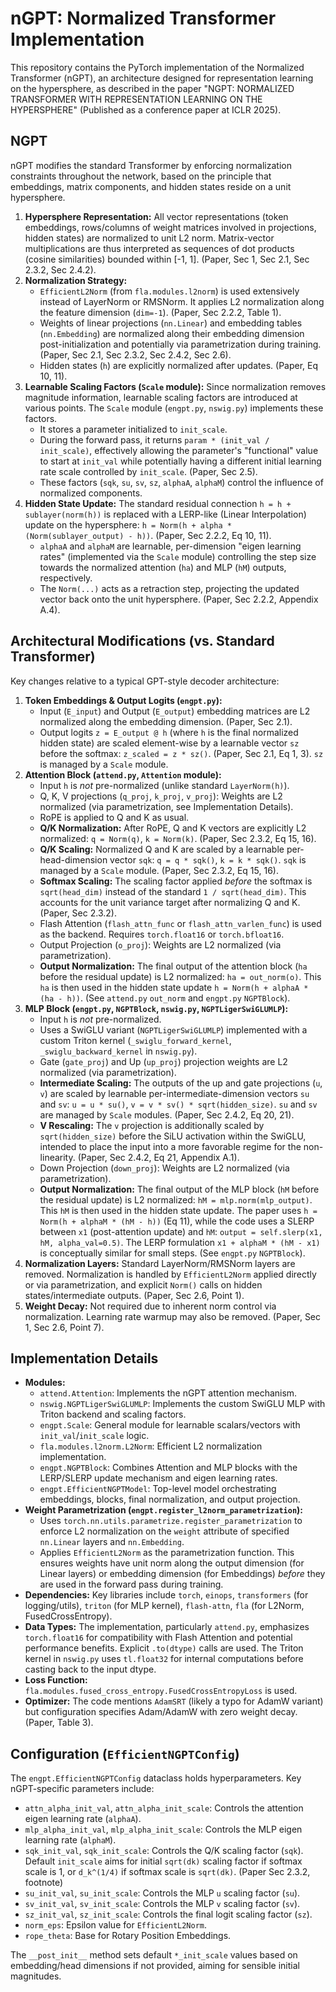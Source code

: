 # nGPT: Normalized Transformer Implementation

This repository contains the PyTorch implementation of the Normalized Transformer (nGPT), an architecture designed for representation learning on the hypersphere, as described in the paper "NGPT: NORMALIZED TRANSFORMER WITH REPRESENTATION LEARNING ON THE HYPERSPHERE" (Published as a conference paper at ICLR 2025).


## NGPT

nGPT modifies the standard Transformer by enforcing normalization constraints throughout the network, based on the principle that embeddings, matrix components, and hidden states reside on a unit hypersphere.

1.  **Hypersphere Representation:** All vector representations (token embeddings, rows/columns of weight matrices involved in projections, hidden states) are normalized to unit L2 norm. Matrix-vector multiplications are thus interpreted as sequences of dot products (cosine similarities) bounded within [-1, 1]. (Paper, Sec 1, Sec 2.1, Sec 2.3.2, Sec 2.4.2).
2.  **Normalization Strategy:**
    *   `EfficientL2Norm` (from `fla.modules.l2norm`) is used extensively instead of LayerNorm or RMSNorm. It applies L2 normalization along the feature dimension (`dim=-1`). (Paper, Sec 2.2.2, Table 1).
    *   Weights of linear projections (`nn.Linear`) and embedding tables (`nn.Embedding`) are normalized along their embedding dimension post-initialization and potentially via parametrization during training. (Paper, Sec 2.1, Sec 2.3.2, Sec 2.4.2, Sec 2.6).
    *   Hidden states (`h`) are explicitly normalized after updates. (Paper, Eq 10, 11).
3.  **Learnable Scaling Factors (`Scale` module):** Since normalization removes magnitude information, learnable scaling factors are introduced at various points. The `Scale` module (`engpt.py`, `nswig.py`) implements these factors.
    *   It stores a parameter initialized to `init_scale`.
    *   During the forward pass, it returns `param * (init_val / init_scale)`, effectively allowing the parameter's "functional" value to start at `init_val` while potentially having a different initial learning rate scale controlled by `init_scale`. (Paper, Sec 2.5).
    *   These factors (`sqk`, `su`, `sv`, `sz`, `alphaA`, `alphaM`) control the influence of normalized components.
4.  **Hidden State Update:** The standard residual connection `h = h + sublayer(norm(h))` is replaced with a LERP-like (Linear Interpolation) update on the hypersphere: `h = Norm(h + alpha * (Norm(sublayer_output) - h))`. (Paper, Sec 2.2.2, Eq 10, 11).
    *   `alphaA` and `alphaM` are learnable, per-dimension "eigen learning rates" (implemented via the `Scale` module) controlling the step size towards the normalized attention (`ha`) and MLP (`hM`) outputs, respectively.
    *   The `Norm(...)` acts as a retraction step, projecting the updated vector back onto the unit hypersphere. (Paper, Sec 2.2.2, Appendix A.4).

## Architectural Modifications (vs. Standard Transformer)

Key changes relative to a typical GPT-style decoder architecture:

1.  **Token Embeddings & Output Logits (`engpt.py`):**
    *   Input (`E_input`) and Output (`E_output`) embedding matrices are L2 normalized along the embedding dimension. (Paper, Sec 2.1).
    *   Output logits `z = E_output @ h` (where `h` is the final normalized hidden state) are scaled element-wise by a learnable vector `sz` before the softmax: `z_scaled = z * sz()`. (Paper, Sec 2.1, Eq 1, 3). `sz` is managed by a `Scale` module.
2.  **Attention Block (`attend.py`, `Attention` module):**
    *   Input `h` is *not* pre-normalized (unlike standard `LayerNorm(h)`).
    *   Q, K, V projections (`q_proj`, `k_proj`, `v_proj`): Weights are L2 normalized (via parametrization, see Implementation Details).
    *   RoPE is applied to Q and K as usual.
    *   **Q/K Normalization:** After RoPE, Q and K vectors are explicitly L2 normalized: `q = Norm(q)`, `k = Norm(k)`. (Paper, Sec 2.3.2, Eq 15, 16).
    *   **Q/K Scaling:** Normalized Q and K are scaled by a learnable per-head-dimension vector `sqk`: `q = q * sqk()`, `k = k * sqk()`. `sqk` is managed by a `Scale` module. (Paper, Sec 2.3.2, Eq 15, 16).
    *   **Softmax Scaling:** The scaling factor applied *before* the softmax is `sqrt(head_dim)` instead of the standard `1 / sqrt(head_dim)`. This accounts for the unit variance target after normalizing Q and K. (Paper, Sec 2.3.2).
    *   Flash Attention (`flash_attn_func` or `flash_attn_varlen_func`) is used as the backend. Requires `torch.float16` or `torch.bfloat16`.
    *   Output Projection (`o_proj`): Weights are L2 normalized (via parametrization).
    *   **Output Normalization:** The final output of the attention block (`ha` before the residual update) is L2 normalized: `ha = out_norm(o)`. This `ha` is then used in the hidden state update `h = Norm(h + alphaA * (ha - h))`. (See `attend.py` `out_norm` and `engpt.py` `NGPTBlock`).
3.  **MLP Block (`engpt.py`, `NGPTBlock`, `nswig.py`, `NGPTLigerSwiGLUMLP`):**
    *   Input `h` is *not* pre-normalized.
    *   Uses a SwiGLU variant (`NGPTLigerSwiGLUMLP`) implemented with a custom Triton kernel (`_swiglu_forward_kernel`, `_swiglu_backward_kernel` in `nswig.py`).
    *   Gate (`gate_proj`) and Up (`up_proj`) projection weights are L2 normalized (via parametrization).
    *   **Intermediate Scaling:** The outputs of the up and gate projections (`u`, `v`) are scaled by learnable per-intermediate-dimension vectors `su` and `sv`: `u = u * su()`, `v = v * sv() * sqrt(hidden_size)`. `su` and `sv` are managed by `Scale` modules. (Paper, Sec 2.4.2, Eq 20, 21).
    *   **V Rescaling:** The `v` projection is additionally scaled by `sqrt(hidden_size)` before the SiLU activation within the SwiGLU, intended to place the input into a more favorable regime for the non-linearity. (Paper, Sec 2.4.2, Eq 21, Appendix A.1).
    *   Down Projection (`down_proj`): Weights are L2 normalized (via parametrization).
    *   **Output Normalization:** The final output of the MLP block (`hM` before the residual update) is L2 normalized: `hM = mlp.norm(mlp_output)`. This `hM` is then used in the hidden state update. The paper uses `h = Norm(h + alphaM * (hM - h))` (Eq 11), while the code uses a SLERP between `x1` (post-attention update) and `hM`: `output = self.slerp(x1, hM, alpha_val=0.5)`. The LERP formulation `x1 + alphaM * (hM - x1)` is conceptually similar for small steps. (See `engpt.py` `NGPTBlock`).
4.  **Normalization Layers:** Standard LayerNorm/RMSNorm layers are removed. Normalization is handled by `EfficientL2Norm` applied directly or via parametrization, and explicit `Norm()` calls on hidden states/intermediate outputs. (Paper, Sec 2.6, Point 1).
5.  **Weight Decay:** Not required due to inherent norm control via normalization. Learning rate warmup may also be removed. (Paper, Sec 1, Sec 2.6, Point 7).

## Implementation Details

*   **Modules:**
    *   `attend.Attention`: Implements the nGPT attention mechanism.
    *   `nswig.NGPTLigerSwiGLUMLP`: Implements the custom SwiGLU MLP with Triton backend and scaling factors.
    *   `engpt.Scale`: General module for learnable scalars/vectors with `init_val`/`init_scale` logic.
    *   `fla.modules.l2norm.L2Norm`: Efficient L2 normalization implementation.
    *   `engpt.NGPTBlock`: Combines Attention and MLP blocks with the LERP/SLERP update mechanism and eigen learning rates.
    *   `engpt.EfficientNGPTModel`: Top-level model orchestrating embeddings, blocks, final normalization, and output projection.
*   **Weight Parametrization (`engpt.register_l2norm_parametrization`):**
    *   Uses `torch.nn.utils.parametrize.register_parametrization` to enforce L2 normalization on the `weight` attribute of specified `nn.Linear` layers and `nn.Embedding`.
    *   Applies `EfficientL2Norm` as the parametrization function. This ensures weights have unit norm along the output dimension (for Linear layers) or embedding dimension (for Embeddings) *before* they are used in the forward pass during training.
*   **Dependencies:** Key libraries include `torch`, `einops`, `transformers` (for logging/utils), `triton` (for MLP kernel), `flash-attn`, `fla` (for L2Norm, FusedCrossEntropy).
*   **Data Types:** The implementation, particularly `attend.py`, emphasizes `torch.float16` for compatibility with Flash Attention and potential performance benefits. Explicit `.to(dtype)` calls are used. The Triton kernel in `nswig.py` uses `tl.float32` for internal computations before casting back to the input dtype.
*   **Loss Function:** `fla.modules.fused_cross_entropy.FusedCrossEntropyLoss` is used.
*   **Optimizer:** The code mentions `AdamSRT` (likely a typo for AdamW variant) but configuration specifies Adam/AdamW with zero weight decay. (Paper, Table 3).

## Configuration (`EfficientNGPTConfig`)

The `engpt.EfficientNGPTConfig` dataclass holds hyperparameters. Key nGPT-specific parameters include:

*   `attn_alpha_init_val`, `attn_alpha_init_scale`: Controls the attention eigen learning rate (`alphaA`).
*   `mlp_alpha_init_val`, `mlp_alpha_init_scale`: Controls the MLP eigen learning rate (`alphaM`).
*   `sqk_init_val`, `sqk_init_scale`: Controls the Q/K scaling factor (`sqk`). Default `init_scale` aims for initial `sqrt(dk)` scaling factor if softmax scale is 1, or `d_k^(1/4)` if softmax scale is `sqrt(dk)`. (Paper Sec 2.3.2, footnote)
*   `su_init_val`, `su_init_scale`: Controls the MLP `u` scaling factor (`su`).
*   `sv_init_val`, `sv_init_scale`: Controls the MLP `v` scaling factor (`sv`).
*   `sz_init_val`, `sz_init_scale`: Controls the final logit scaling factor (`sz`).
*   `norm_eps`: Epsilon value for `EfficientL2Norm`.
*   `rope_theta`: Base for Rotary Position Embeddings.

The `__post_init__` method sets default `*_init_scale` values based on embedding/head dimensions if not provided, aiming for sensible initial magnitudes.

